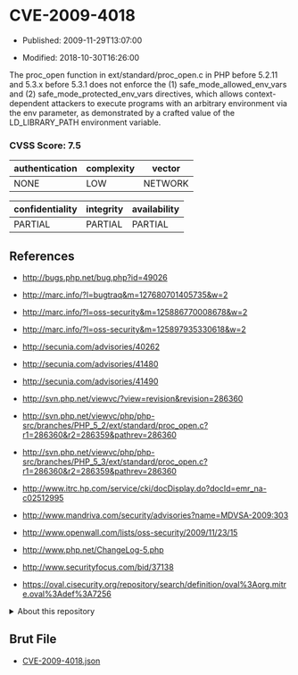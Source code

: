 # CVE-2009-4018

- Published: 2009-11-29T13:07:00

- Modified: 2018-10-30T16:26:00

The proc_open function in ext/standard/proc_open.c in PHP before 5.2.11 and 5.3.x before 5.3.1 does not enforce the (1) safe_mode_allowed_env_vars and (2) safe_mode_protected_env_vars directives, which allows context-dependent attackers to execute programs with an arbitrary environment via the env parameter, as demonstrated by a crafted value of the LD_LIBRARY_PATH environment variable.

### CVSS Score: **7.5**

| authentication | complexity | vector |
| --- | --- | --- |
| NONE | LOW | NETWORK |

| confidentiality | integrity | availability |
| --- | --- | --- |
| PARTIAL | PARTIAL | PARTIAL |

## References

* http://bugs.php.net/bug.php?id=49026

* http://marc.info/?l=bugtraq&m=127680701405735&w=2

* http://marc.info/?l=oss-security&m=125886770008678&w=2

* http://marc.info/?l=oss-security&m=125897935330618&w=2

* http://secunia.com/advisories/40262

* http://secunia.com/advisories/41480

* http://secunia.com/advisories/41490

* http://svn.php.net/viewvc/?view=revision&revision=286360

* http://svn.php.net/viewvc/php/php-src/branches/PHP_5_2/ext/standard/proc_open.c?r1=286360&r2=286359&pathrev=286360

* http://svn.php.net/viewvc/php/php-src/branches/PHP_5_3/ext/standard/proc_open.c?r1=286360&r2=286359&pathrev=286360

* http://www.itrc.hp.com/service/cki/docDisplay.do?docId=emr_na-c02512995

* http://www.mandriva.com/security/advisories?name=MDVSA-2009:303

* http://www.openwall.com/lists/oss-security/2009/11/23/15

* http://www.php.net/ChangeLog-5.php

* http://www.securityfocus.com/bid/37138

* https://oval.cisecurity.org/repository/search/definition/oval%3Aorg.mitre.oval%3Adef%3A7256

<details>
<summary>About this repository</summary> 

  This repository is part of the project [Live Hack CVE](https://github.com/Live-Hack-CVE). Main website can be found [www.live-hack.org](https://www.live-hack.org) 
  
  Made by [Sn0wAlice](https://github.com/Sn0wAlice) for the people that care about security and need to have a feed of the latest CVEs. Hope you enjoy it, don't forget to star the repo and follow me on [Twitter](https://twitter.com/Sn0wAlice) and [Github](https://github.com/Sn0wAlice). And that is my [personnal website](https://www.alice-snow.me/)

  - [Home Page](https://github.com/Live-Hack-CVE)
  - [Framework](https://github.com/Live-Hack-CVE/cve-framework)
  - [CVE database](https://github.com/Live-Hack-CVE/full_database)
  - [Changelog](https://github.com/Live-Hack-CVE/Changelog)
</details>

## Brut File

* [CVE-2009-4018.json](https://raw.githubusercontent.com/Live-Hack-CVE/full_database/main/cves/2009/CVE-2009-4018.json)

